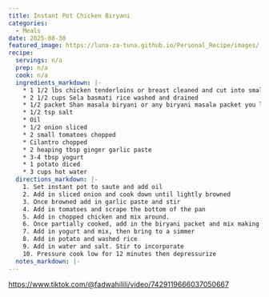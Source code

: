 ```yaml
---
title: Instant Pot Chicken Biryani
categories: 
  - Meals
date: 2025-08-30
featured_image: https://luna-za-tuna.github.io/Personal_Recipe/images/
recipe:
  servings: n/a
  prep: n/a
  cook: n/a
  ingredients_markdown: |-
    * 1 1/2 lbs chicken tenderloins or breast cleaned and cut into small pieces
    * 2 1/2 cups Sela basmati rice washed and drained
    * 1/2 packet Shan masala biryani or any biryani masala packet you like (I used Shan Bombay biryani)
    * 1/2 tsp salt
    * Oil
    * 1/2 onion sliced
    * 2 small tomatoes chopped
    * Cilantro chopped
    * 2 heaping tbsp ginger garlic paste
    * 3-4 tbsp yogurt
    * 1 potato diced
    * 3 cups hot water
  directions_markdown: |-
    1. Set instant pot to saute and add oil
    2. Add in sliced onion and cook down until lightly browned
    3. Once browned add in garlic paste and stir
    4. Add in tomatoes and scrape the bottom of the pan 
    5. Add in chopped chicken and mix around.
    6. Once partially cooked, add in the biryani packet and mix making sure to scrape the bottom
    7. Add in yogurt and mix, then bring to a simmer 
    8. Add in potato and washed rice
    9. Add in water and salt. Stir to incorporate
    10. Pressure cook low for 12 minutes then depressurize
  notes_markdown: |-
---
```

<https://www.tiktok.com/@fadwahilili/video/7429119666037050667>